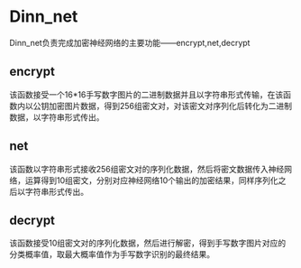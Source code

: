 # Dinn_net

Dinn_net负责完成加密神经网络的主要功能——encrypt,net,decrypt

## encrypt
该函数接受一个16*16手写数字图片的二进制数据并且以字符串形式传输，在该函数内以公钥加密图片数据，得到256组密文对，对该密文对序列化后转化为二进制数据，以字符串形式传出。

## net
该函数以字符串形式接收256组密文对的序列化数据，然后将密文数据传入神经网络，运算得到10组密文，分别对应神经网络10个输出的加密结果，同样序列化之后以字符串形式传出。

## decrypt
该函数接受10组密文对的序列化数据，然后进行解密，得到手写数字图片对应的分类概率值，取最大概率值作为手写数字识别的最终结果。
